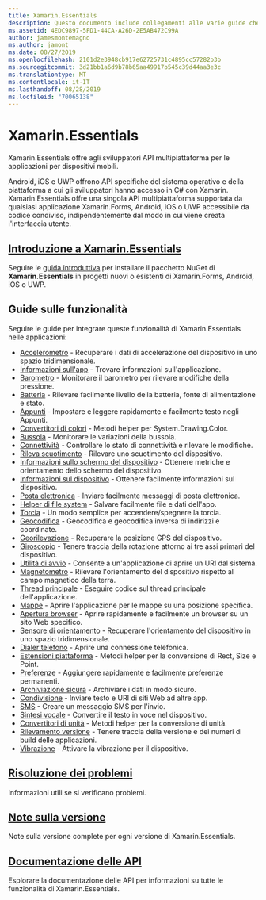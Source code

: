 ```yaml
---
title: Xamarin.Essentials
description: Questo documento include collegamenti alle varie guide che descrivono Xamarin.Essentials, che offre agli sviluppatori API multipiattaforma per le applicazioni per dispositivi mobili.
ms.assetid: 4EDC9897-5FD1-44CA-A26D-2E5AB472C99A
author: jamesmontemagno
ms.author: jamont
ms.date: 08/27/2019
ms.openlocfilehash: 2101d2e3948cb917e62725731c4895cc57282b3b
ms.sourcegitcommit: 3d21bb1a6d9b78b65aa49917b545c39d44aa3e3c
ms.translationtype: MT
ms.contentlocale: it-IT
ms.lasthandoff: 08/28/2019
ms.locfileid: "70065138"
---
```

# <a name="xamarinessentials"></a>Xamarin.Essentials

Xamarin.Essentials offre agli sviluppatori API multipiattaforma per le applicazioni per dispositivi mobili.

Android, iOS e UWP offrono API specifiche del sistema operativo e della piattaforma a cui gli sviluppatori hanno accesso in C# con Xamarin. Xamarin.Essentials offre una singola API multipiattaforma supportata da qualsiasi applicazione Xamarin.Forms, Android, iOS o UWP accessibile da codice condiviso, indipendentemente dal modo in cui viene creata l'interfaccia utente.

## <a name="get-started-with-xamarinessentialsget-startedmdcontextxamarinxamarin-forms"></a>[Introduzione a Xamarin.Essentials](get-started.md?context=xamarin/xamarin-forms)

Seguire le [guida introduttiva](get-started.md) per installare il pacchetto NuGet di **Xamarin.Essentials** in progetti nuovi o esistenti di Xamarin.Forms, Android, iOS o UWP.

## <a name="feature-guides"></a>Guide sulle funzionalità

Seguire le guide per integrare queste funzionalità di Xamarin.Essentials nelle applicazioni:

* [Accelerometro](accelerometer.md?context=xamarin/xamarin-forms) - Recuperare i dati di accelerazione del dispositivo in uno spazio tridimensionale.
* [Informazioni sull'app](app-information.md?context=xamarin/xamarin-forms) - Trovare informazioni sull'applicazione.
* [Barometro](barometer.md?context=xamarin/xamarin-forms) - Monitorare il barometro per rilevare modifiche della pressione.
* [Batteria](battery.md?context=xamarin/xamarin-forms) - Rilevare facilmente livello della batteria, fonte di alimentazione e stato.
* [Appunti](clipboard.md?context=xamarin/xamarin-forms) - Impostare e leggere rapidamente e facilmente testo negli Appunti.
* [Convertitori di colori](color-converters.md?context=xamarin/xamarin-forms) - Metodi helper per System.Drawing.Color.
* [Bussola](compass.md?context=xamarin/xamarin-forms) - Monitorare le variazioni della bussola.
* [Connettività](connectivity.md?context=xamarin/xamarin-forms) - Controllare lo stato di connettività e rilevare le modifiche.
* [Rileva scuotimento](detect-shake.md?context=xamarin/xamarin-forms) - Rilevare uno scuotimento del dispositivo.
* [Informazioni sullo schermo del dispositivo](device-display.md?context=xamarin/xamarin-forms) - Ottenere metriche e orientamento dello schermo del dispositivo.
* [Informazioni sul dispositivo](device-information.md?context=xamarin/xamarin-forms) - Ottenere facilmente informazioni sul dispositivo.
* [Posta elettronica](email.md?context=xamarin/xamarin-forms) - Inviare facilmente messaggi di posta elettronica.
* [Helper di file system](file-system-helpers.md?context=xamarin/xamarin-forms) - Salvare facilmente file e dati dell'app.
* [Torcia](flashlight.md?context=xamarin/xamarin-forms) - Un modo semplice per accendere/spegnere la torcia.
* [Geocodifica](geocoding.md?context=xamarin/xamarin-forms) - Geocodifica e geocodifica inversa di indirizzi e coordinate.
* [Georilevazione](geolocation.md?context=xamarin/xamarin-forms) - Recuperare la posizione GPS del dispositivo.
* [Giroscopio](gyroscope.md?context=xamarin/xamarin-forms) - Tenere traccia della rotazione attorno ai tre assi primari del dispositivo.
* [Utilità di avvio](launcher.md?context=xamarin/xamarin-forms) - Consente a un'applicazione di aprire un URI dal sistema.
* [Magnetometro](magnetometer.md?context=xamarin/xamarin-forms) - Rilevare l'orientamento del dispositivo rispetto al campo magnetico della terra.
* [Thread principale](main-thread.md?content=xamarin/xamarin-forms) - Eseguire codice sul thread principale dell'applicazione.
* [Mappe](maps.md?content=xamarin/xamarin-forms) - Aprire l'applicazione per le mappe su una posizione specifica.
* [Apertura browser](open-browser.md?context=xamarin/xamarin-forms) - Aprire rapidamente e facilmente un browser su un sito Web specifico.
* [Sensore di orientamento](orientation-sensor.md?context=xamarin/xamarin-forms) - Recuperare l'orientamento del dispositivo in uno spazio tridimensionale.
* [Dialer telefono](phone-dialer.md?context=xamarin/xamarin-forms) - Aprire una connessione telefonica.
* [Estensioni piattaforma](platform-extensions.md?context=xamarin/xamarin-forms) - Metodi helper per la conversione di Rect, Size e Point.
* [Preferenze](preferences.md?context=xamarin/xamarin-forms) - Aggiungere rapidamente e facilmente preferenze permanenti.
* [Archiviazione sicura](secure-storage.md?context=xamarin/xamarin-forms) - Archiviare i dati in modo sicuro.
* [Condivisione](share.md?context=xamarin/xamarin-forms) - Inviare testo e URI di siti Web ad altre app.
* [SMS](sms.md?context=xamarin/xamarin-forms) - Creare un messaggio SMS per l'invio.
* [Sintesi vocale](text-to-speech.md?context=xamarin/xamarin-forms) - Convertire il testo in voce nel dispositivo.
* [Convertitori di unità](unit-converters.md?context=xamarin/xamarin-forms) - Metodi helper per la conversione di unità.
* [Rilevamento versione](version-tracking.md?context=xamarin/xamarin-forms) - Tenere traccia della versione e dei numeri di build delle applicazioni.
* [Vibrazione](vibrate.md?context=xamarin/xamarin-forms) - Attivare la vibrazione per il dispositivo.

## <a name="troubleshootingtroubleshootingmdcontextxamarinxamarin-forms"></a>[Risoluzione dei problemi](troubleshooting.md?context=xamarin/xamarin-forms)

Informazioni utili se si verificano problemi.

## <a name="release-noteshttpsdocsmicrosoftcomxamarinessentialsrelease-notes"></a>[Note sulla versione](https://docs.microsoft.com/xamarin/essentials/release-notes/)

Note sulla versione complete per ogni versione di Xamarin.Essentials.

## <a name="api-documentationxrefxamarinessentials"></a>[Documentazione delle API](xref:Xamarin.Essentials)

Esplorare la documentazione delle API per informazioni su tutte le funzionalità di Xamarin.Essentials.
